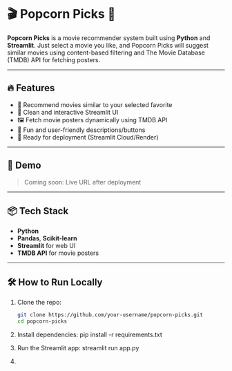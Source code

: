 # 🎬 Popcorn Picks 🍿

**Popcorn Picks** is a movie recommender system built using **Python** and **Streamlit**. Just select a movie you like, and Popcorn Picks will suggest similar movies using content-based filtering and The Movie Database (TMDB) API for fetching posters.

---

## 🔥 Features

- 🎥 Recommend movies similar to your selected favorite
- 🍿 Clean and interactive Streamlit UI
- 🖼️ Fetch movie posters dynamically using TMDB API
- 💬 Fun and user-friendly descriptions/buttons
- 🚀 Ready for deployment (Streamlit Cloud/Render)

---

## 🚀 Demo

> Coming soon: Live URL after deployment

---

## 📦 Tech Stack

- **Python**
- **Pandas**, **Scikit-learn**
- **Streamlit** for web UI
- **TMDB API** for movie posters

---

## 🛠️ How to Run Locally

1. Clone the repo:
   ```bash
   git clone https://github.com/your-username/popcorn-picks.git
   cd popcorn-picks
2. Install dependencies:
    pip install -r requirements.txt
3.  Run the Streamlit app:
     streamlit run app.py

5. 
